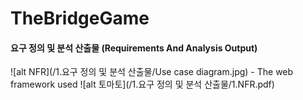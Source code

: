 # TheBridgeGame


#### 요구 정의 및 분석 산출물 (Requirements And Analysis Output)

![alt NFR](/1.요구 정의 및 분석 산출물/Use case diagram.jpg) - The web framework used
![alt 토마토](/1.요구 정의 및 분석 산출물/1.NFR.pdf)


